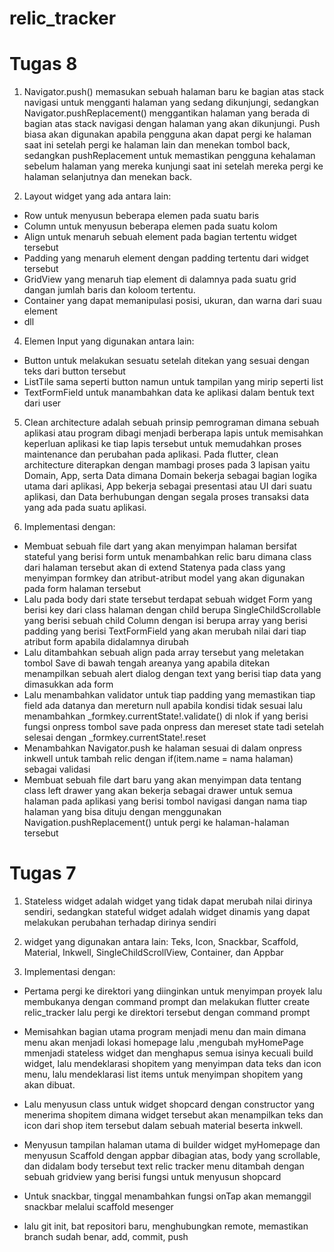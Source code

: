 # relic_tracker

# Tugas 8
1. Navigator.push() memasukan sebuah halaman baru ke bagian atas stack navigasi untuk mengganti halaman yang sedang dikunjungi, sedangkan Navigator.pushReplacement() menggantikan halaman yang berada di bagian atas stack navigasi dengan halaman yang akan dikunjungi. Push biasa akan digunakan apabila pengguna akan dapat pergi ke halaman saat ini setelah pergi ke halaman lain dan menekan tombol back, sedangkan pushReplacement untuk memastikan pengguna kehalaman sebelum halaman yang mereka kunjungi saat ini setelah mereka pergi ke halaman selanjutnya dan menekan back.

2. Layout widget yang ada antara lain:
- Row untuk menyusun beberapa elemen pada suatu baris
- Column untuk menyusun beberapa elemen pada suatu kolom
- Align untuk menaruh sebuah element pada bagian tertentu widget tersebut
- Padding yang menaruh element dengan padding tertentu dari widget tersebut
- GridView yang menaruh tiap element di dalamnya pada suatu grid dangan jumlah baris dan koloom tertentu.
- Container yang dapat memanipulasi posisi, ukuran, dan warna dari suau element
- dll

4. Elemen Input yang digunakan antara lain:
- Button untuk melakukan sesuatu setelah ditekan yang sesuai dengan teks dari button tersebut
- ListTile sama seperti button namun untuk tampilan yang mirip seperti list
- TextFormField untuk manambahkan data ke aplikasi dalam bentuk text dari user

5. Clean architecture adalah sebuah prinsip pemrograman dimana sebuah aplikasi atau program dibagi menjadi berberapa lapis untuk memisahkan keperluan aplikasi ke tiap lapis tersebut untuk memudahkan proses maintenance dan perubahan pada aplikasi. Pada flutter, clean architecture diterapkan dengan mambagi proses pada 3 lapisan yaitu Domain, App, serta Data dimana Domain bekerja sebagai bagian logika utama dari aplikasi, App bekerja sebagai presentasi atau UI dari suatu aplikasi, dan Data berhubungan dengan segala proses transaksi data yang ada pada suatu aplikasi. 

6. Implementasi dengan:
- Membuat sebuah file dart yang akan menyimpan halaman bersifat stateful yang berisi form untuk menambahkan relic baru dimana class dari halaman tersebut akan di extend Statenya pada class yang menyimpan formkey dan atribut-atribut model yang akan digunakan pada form halaman tersebut
- Lalu pada body dari state tersebut terdapat sebuah widget Form yang berisi key dari class halaman dengan child berupa SingleChildScrollable yang berisi sebuah child Column dengan isi berupa array yang berisi padding yang berisi TextFormField yang akan merubah nilai dari tiap atribut form apabila didalamnya dirubah
- Lalu ditambahkan sebuah align pada array tersebut yang meletakan tombol Save di bawah tengah areanya yang apabila ditekan menampilkan sebuah alert dialog dengan text yang berisi tiap data yang dimasukkan ada form
- Lalu menambahkan validator untuk tiap padding yang memastikan tiap field ada datanya dan mereturn null apabila kondisi tidak sesuai lalu menambahkan _formkey.currentState!.validate() di nlok if yang berisi fungsi onpress tombol save pada onpress dan mereset state tadi setelah selesai dengan _formkey.currentState!.reset
- Menambahkan Navigator.push ke halaman sesuai di dalam onpress inkwell untuk tambah relic dengan if(item.name = nama halaman) sebagai validasi
- Membuat sebuah file dart baru yang akan menyimpan data tentang class left drawer yang akan bekerja sebagai drawer untuk semua halaman pada aplikasi yang berisi tombol navigasi dangan nama tiap halaman yang bisa dituju dengan menggunakan Navigation.pushReplacement() untuk pergi ke halaman-halaman tersebut
  

# Tugas 7
1. Stateless widget adalah widget yang tidak dapat merubah nilai dirinya sendiri, sedangkan stateful widget adalah widget dinamis yang dapat melakukan perubahan terhadap dirinya sendiri

2. widget yang digunakan antara lain:
   Teks, Icon, Snackbar, Scaffold, Material, Inkwell, SingleChildScrollView, Container, dan Appbar

4. Implementasi dengan:
- Pertama pergi ke direktori yang diinginkan untuk menyimpan proyek lalu membukanya dengan command prompt dan melakukan flutter create relic_tracker lalu pergi ke direktori tersebut dengan command prompt

- Memisahkan bagian utama program menjadi menu dan main dimana menu akan menjadi lokasi homepage lalu ,mengubah myHomePage mmenjadi stateless widget dan menghapus semua isinya kecuali build widget, lalu mendeklarasi shopitem yang menyimpan data teks dan icon menu, lalu mendeklarasi list items untuk menyimpan shopitem yang akan dibuat.

- Lalu menyusun class untuk widget shopcard dengan constructor yang menerima shopitem dimana widget tersebut akan menampilkan teks dan icon dari shop item tersebut dalam sebuah material beserta inkwell.

- Menyusun tampilan halaman utama di builder widget myHomepage dan menyusun Scaffold dengan appbar dibagian atas, body yang scrollable, dan didalam body tersebut text relic tracker menu ditambah dengan sebuah gridview yang berisi fungsi untuk menyusun shopcard

-  Untuk snackbar, tinggal menambahkan fungsi onTap akan memanggil snackbar melalui scaffold mesenger

-  lalu git init, bat repositori baru, menghubungkan remote, memastikan branch sudah benar, add, commit, push
